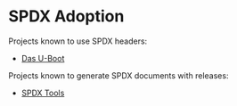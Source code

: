 # SPDX Adoption

Projects known to use SPDX headers: 
* [Das U-Boot](https://www.denx.de/wiki/U-Boot)

Projects known to generate SPDX documents with releases:  
* [SPDX Tools](https://bintray.com/spdx/spdx-tools)

